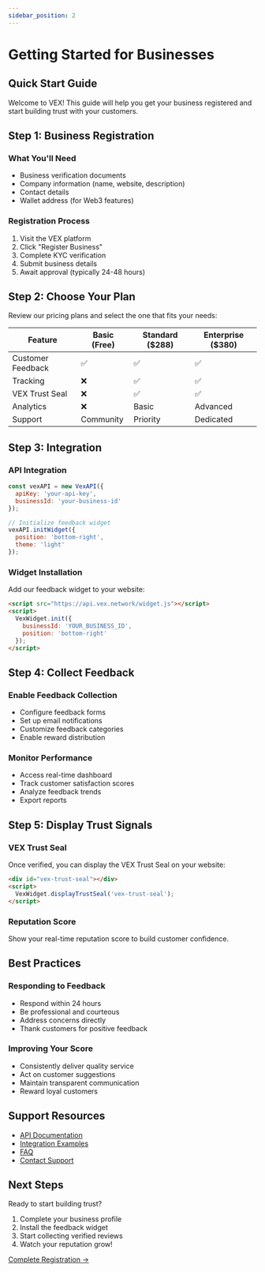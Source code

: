 ```yaml
---
sidebar_position: 2
---
```


# Getting Started for Businesses

## Quick Start Guide

Welcome to VEX! This guide will help you get your business registered and start building trust with your customers.

## Step 1: Business Registration

### What You'll Need
- Business verification documents
- Company information (name, website, description)
- Contact details
- Wallet address (for Web3 features)

### Registration Process
1. Visit the VEX platform
2. Click "Register Business"
3. Complete KYC verification
4. Submit business details
5. Await approval (typically 24-48 hours)

## Step 2: Choose Your Plan

Review our pricing plans and select the one that fits your needs:

| Feature | Basic (Free) | Standard ($288) | Enterprise ($380) |
|---------|--------------|-----------------|-------------------|
| Customer Feedback | ✅ | ✅ | ✅ |
| Tracking | ❌ | ✅ | ✅ |
| VEX Trust Seal | ❌ | ✅ | ✅ |
| Analytics | ❌ | Basic | Advanced |
| Support | Community | Priority | Dedicated |

## Step 3: Integration

### API Integration
```javascript
const vexAPI = new VexAPI({
  apiKey: 'your-api-key',
  businessId: 'your-business-id'
});

// Initialize feedback widget
vexAPI.initWidget({
  position: 'bottom-right',
  theme: 'light'
});
```

### Widget Installation
Add our feedback widget to your website:

```html
<script src="https://api.vex.network/widget.js"></script>
<script>
  VexWidget.init({
    businessId: 'YOUR_BUSINESS_ID',
    position: 'bottom-right'
  });
</script>
```

## Step 4: Collect Feedback

### Enable Feedback Collection
- Configure feedback forms
- Set up email notifications
- Customize feedback categories
- Enable reward distribution

### Monitor Performance
- Access real-time dashboard
- Track customer satisfaction scores
- Analyze feedback trends
- Export reports

## Step 5: Display Trust Signals

### VEX Trust Seal
Once verified, you can display the VEX Trust Seal on your website:

```html
<div id="vex-trust-seal"></div>
<script>
  VexWidget.displayTrustSeal('vex-trust-seal');
</script>
```

### Reputation Score
Show your real-time reputation score to build customer confidence.

## Best Practices

### Responding to Feedback
- Respond within 24 hours
- Be professional and courteous
- Address concerns directly
- Thank customers for positive feedback

### Improving Your Score
- Consistently deliver quality service
- Act on customer suggestions
- Maintain transparent communication
- Reward loyal customers

## Support Resources

- [API Documentation](/docs/technical/api)
- [Integration Examples](/docs/technical/examples)
- [FAQ](#)
- [Contact Support](mailto:support@vex.network)

## Next Steps

Ready to start building trust?

1. Complete your business profile
2. Install the feedback widget
3. Start collecting verified reviews
4. Watch your reputation grow!

[Complete Registration →](#)